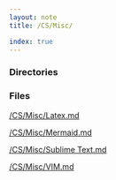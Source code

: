 ```yaml
---
layout: note
title: /CS/Misc/

index: true
---
```

<h3>Directories</h3>

<h3>Files</h3>

<a href='/notes/CS/Misc/Latex.html'>/CS/Misc/Latex.md</a>

<a href='/notes/CS/Misc/Mermaid.html'>/CS/Misc/Mermaid.md</a>

<a href='/notes/CS/Misc/Sublime%20Text.html'>/CS/Misc/Sublime Text.md</a>

<a href='/notes/CS/Misc/VIM.html'>/CS/Misc/VIM.md</a>

